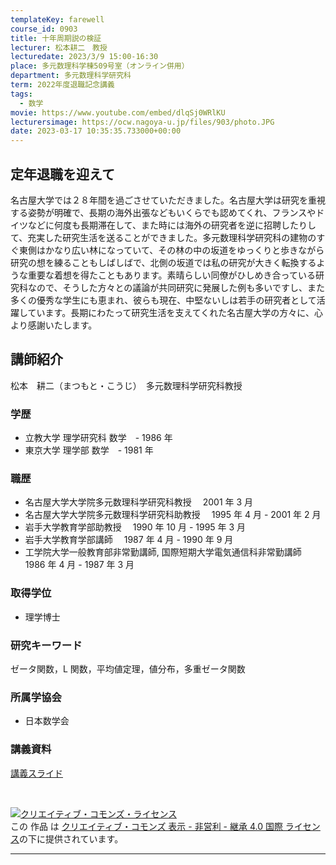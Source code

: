 ```yaml
---
templateKey: farewell
course_id: 0903
title: 十年周期説の検証
lecturer: 松本耕二　教授
lecturedate: 2023/3/9 15:00-16:30
place: 多元数理科学棟509号室（オンライン併用）
department: 多元数理科学研究科
term: 2022年度退職記念講義
tags:
  - 数学
movie: https://www.youtube.com/embed/dlqSj0WRlKU
lecturersimage: https://ocw.nagoya-u.jp/files/903/photo.JPG
date: 2023-03-17 10:35:35.733000+00:00
---
```


## 定年退職を迎えて

名古屋大学では２８年間を過ごさせていただきました。名古屋大学は研究を重視する姿勢が明確で、長期の海外出張などもいくらでも認めてくれ、フランスやドイツなどに何度も長期滞在して、また時には海外の研究者を逆に招聘したりして、充実した研究生活を送ることができました。多元数理科学研究科の建物のすぐ東側はかなり広い林になっていて、その林の中の坂道をゆっくりと歩きながら研究の想を練ることもしばしばで、北側の坂道では私の研究が大きく転換するような重要な着想を得たこともあります。素晴らしい同僚がひしめき合っている研究科なので、そうした方々との議論が共同研究に発展した例も多いですし、また多くの優秀な学生にも恵まれ、彼らも現在、中堅ないしは若手の研究者として活躍しています。長期にわたって研究生活を支えてくれた名古屋大学の方々に、心より感謝いたします。

## 講師紹介

松本　耕二（まつもと・こうじ）　多元数理科学研究科教授

### 学歴

- 立教大学 理学研究科 数学　- 1986 年
- 東京大学 理学部 数学　- 1981 年

### 職歴

- 名古屋大学大学院多元数理科学研究科教授　 2001 年 3 月
- 名古屋大学大学院多元数理科学研究科助教授　 1995 年 4 月 - 2001 年 2 月
- 岩手大学教育学部助教授　 1990 年 10 月 - 1995 年 3 月
- 岩手大学教育学部講師　 1987 年 4 月 - 1990 年 9 月
- 工学院大学一般教育部非常勤講師, 国際短期大学電気通信科非常勤講師　 1986 年 4 月 - 1987 年 3 月

### 取得学位

- 理学博士

### 研究キーワード

ゼータ関数，L 関数，平均値定理，値分布，多重ゼータ関数

### 所属学協会

- 日本数学会

### 講義資料

[講義スライド](https://ocw.nagoya-u.jp/files/903/slide.pdf)

</br>

<a rel="license" href="http://creativecommons.org/licenses/by-nc-sa/4.0/"><img alt="クリエイティブ・コモンズ・ライセンス" style="border-width:0" data-src="" src="https://i.creativecommons.org/l/by-nc-sa/4.0/88x31.png" /></a><br />この 作品 は <a rel="license" href="http://creativecommons.org/licenses/by-nc-sa/4.0/">クリエイティブ・コモンズ 表示 - 非営利 - 継承 4.0 国際 ライセンス</a>の下に提供されています。

---
